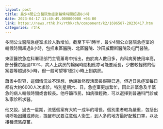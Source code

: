 ```yaml
---
layout: post
title: 最少4間公立醫院急症室輪候時間超過8小時
date: 2023-04-17 13:40:49.000000000 +08:00
link: https://news.rthk.hk/rthk/ch/component/k2/1696587-20230417.htm
categories: rthk
---
```


多間公立醫院急症室求診人數增加，截至下午1時半，最少4間公立醫院急症室的輪候時間超過8小時，包括東區醫院、北區醫院、沙田威爾斯醫院及屯門醫院。

東區醫院急症科署理部門主管蕭粵中指出，由於病人數目多，內科病房使用率高，部分醫院超過110%，病人上病房的輪候時間相應亦可能要延長，少數較輕微的個案要等超過8小時，但一般可望等1至2小時上到病房。

蕭粵中形容，這個情況並不理想，他說雖然復活節長假期已過，但近日急症室每日都有大約6000人次求診，特別星期六、日，急症室更加繁忙，因此非緊急及半緊急的病人輪候時間或會較長。他呼籲市民，如病徵輕微，可以選擇到普通科門診或私家診所求醫。

他又說，過去一星期，流感個案有大約一成半的增長，個別患者較為嚴重，包括出現呼吸困難或肺炎，提醒市民要注意個人衞生，到人多的地方最好配戴口罩，以及接種流感疫苗。
